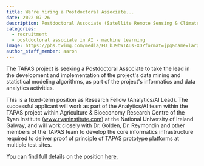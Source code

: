 ```yaml
---
title: We're hiring a Postdoctoral Associate...
date: 2022-07-26
description: Postdoctoral Associate (Satellite Remote Sensing & Climate Change Adaptation in Global Agricultural Systems) College of Science & Engineering(NUIG RES 190-22)
categories: 
  - recruitment
  - postdoctoral associate in AI - machine learning
image: https://pbs.twimg.com/media/FU_bJ9hWIAUs-XO?format=jpg&name=large
author_staff_member: aaron
---
```



The TAPAS project is seeking a Postdoctoral Associate to take the lead in the development and implementation of the project's data mining and statistical modeling algorithms, as part of the project's informatics and data analytics activities.

This is a fixed-term position as Research Fellow (Analytics/AI Lead). The successful applicant will work as part of the Analytics/AI team within the TAPAS project within Agriculture & Bioeconomy Research Centre of the Ryan Institute (<a href="www.ryaninstitute.ie" target='_blank'>www.ryaninstitute.com</a>) at the National University of Ireland Galway, and will work closely with Dr. Golden, Dr. Reymondin and other members of the TAPAS team to develop the core informatics infrastructure required to deliver proof of principle of TAPAS prototype platforms at multiple test sites.

You can find full details on the position <a href='https://www.nuigalway.ie/media/humanresources/publicdocuments/NUIG-RES-190-22-Job-Advert.docx' target='_blank'>here.</a>

